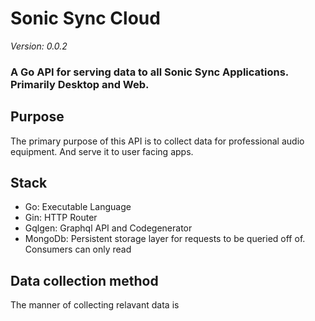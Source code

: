 
# Sonic Sync Cloud
*Version: 0.0.2*


### A Go API for serving data to all Sonic Sync Applications. Primarily Desktop and Web.

## Purpose 

The primary purpose of this API is to collect data for professional audio equipment. And serve it to user facing apps.

## Stack

- Go: Executable Language
- Gin: HTTP Router
- Gqlgen: Graphql API and Codegenerator 
- MongoDb: Persistent storage layer for requests to be queried off of. Consumers can only read

## Data collection method

The manner of collecting relavant data is 
